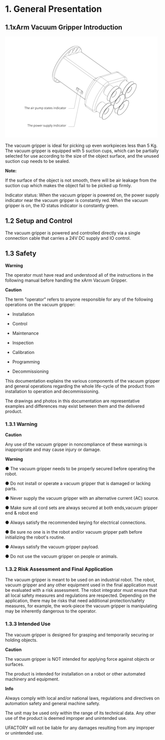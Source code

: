 ﻿
# 1. **General Presentation**
## 1.1**xArm Vacuum Gripper Introduction**

![](assets/img.png)


The vacuum gripper is ideal for picking up even workpieces less than 5 Kg. The vacuum gripper is equipped with 5 suction cups, which can be partially selected for use according to the size of the object surface, and the unused suction cup needs to be sealed. 

**Note:** 

If the surface of the object is not smooth, there will be air leakage from the suction cup which makes the object fail to be picked up firmly. 

Indicator status: When the vacuum gripper is powered on, the power supply indicator near the vacuum gripper is constantly red. When the vacuum gripper is on, the IO status indicator is constantly green.


## 1.2 **Setup and Control**

The vacuum gripper is powered and controlled directly via a single connection cable that carries a 24V DC supply and IO control.
## 1.3 **Safety**

**Warning**

The operator must have read and understood all of the instructions in the following manual before handling the xArm Vacuum Gripper.

**Caution**

The term "operator" refers to anyone responsible for any of the following operations on the vacuum gripper:

- Installation

- Control

- Maintenance

- Inspection

-  Calibration

- Programming

- Decommissioning

This documentation explains the various components of the vacuum gripper and general operations regarding the whole life-cycle of the product from installation to operation and decommissioning.

The drawings and photos in this documentation are representative examples and differences may exist between them and the delivered product.

### 1.3.1 **Warning**
**Caution**

Any use of the vacuum gripper in noncompliance of these warnings is inappropriate and may cause injury or damage.

**Warning**

● The vacuum gripper needs to be properly secured before operating the robot.

● Do not install or operate a vacuum gripper that is damaged or lacking parts.

● Never supply the vacuum gripper with an alternative current (AC) source.

● Make sure all cord sets are always secured at both ends,vacuum gripper end & robot end

● Always satisfy the recommended keying for electrical connections.

● Be sure no one is in the robot and/or vacuum gripper path before initializing the robot's routine.

● Always satisfy the vacuum gripper payload.

● Do not use the vacuum gripper on people or animals.

### 1.3.2 **Risk Assessment and Final Application**

The vacuum gripper is meant to be used on an industrial robot. The robot, vacuum gripper and any other equipment used in the final application must be evaluated with a risk assessment. The robot integrator must ensure that all local safety measures and regulations are respected. Depending on the application, there may be risks that need additional protection/safety measures, for example, the work-piece the vacuum gripper is manipulating may be inherently dangerous to the operator.

### 1.3.3 **Intended Use**

The vacuum gripper is designed for grasping and temporarily securing or holding objects.

**Caution**

The vacuum gripper is NOT intended for applying force against objects or surfaces.

The product is intended for installation on a robot or other automated machinery and equipment.

**Info**

Always comply with local and/or national laws, regulations and directives on automation safety and general machine safety.

The unit may be used only within the range of its technical data. Any other use of the product is deemed improper and unintended use.

UFACTORY will not be liable for any damages resulting from any improper or unintended use.







